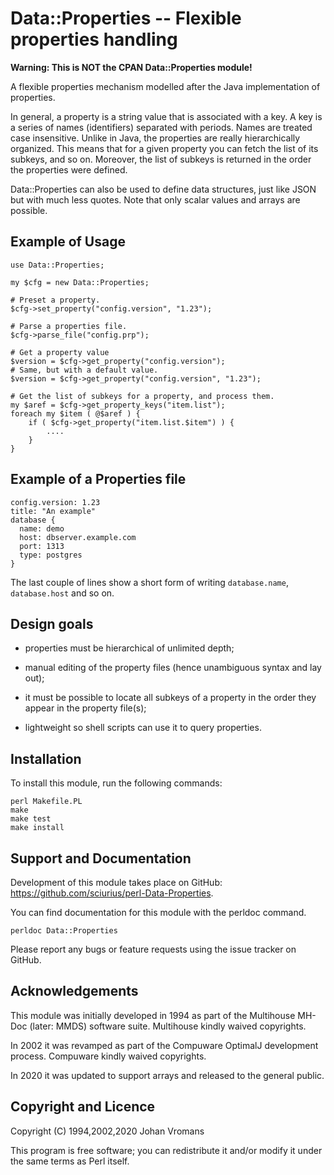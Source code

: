 # Data::Properties -- Flexible properties handling

**Warning: This is NOT the CPAN Data::Properties module!**

A flexible properties mechanism modelled after the Java implementation
of properties.

In general, a property is a string value that is associated with a
key. A key is a series of names (identifiers) separated with periods.
Names are treated case insensitive. Unlike in Java, the properties are
really hierarchically organized. This means that for a given property
you can fetch the list of its subkeys, and so on. Moreover, the list
of subkeys is returned in the order the properties were defined.

Data::Properties can also be used to define data structures, just like
JSON but with much less quotes. Note that only scalar values and
arrays are possible.

## Example of Usage

    use Data::Properties;

    my $cfg = new Data::Properties;

    # Preset a property.
    $cfg->set_property("config.version", "1.23");

    # Parse a properties file.
    $cfg->parse_file("config.prp");

    # Get a property value
    $version = $cfg->get_property("config.version");
    # Same, but with a default value.
    $version = $cfg->get_property("config.version", "1.23");

    # Get the list of subkeys for a property, and process them.
    my $aref = $cfg->get_property_keys("item.list");
    foreach my $item ( @$aref ) {
        if ( $cfg->get_property("item.list.$item") ) {
            ....
        }
    }

## Example of a Properties file

    config.version: 1.23
	title: "An example"
	database {
	  name: demo
	  host: dbserver.example.com
	  port: 1313
	  type: postgres
    }

The last couple of lines show a short form of writing `database.name`,
`database.host` and so on.

## Design goals

* properties must be hierarchical of unlimited depth;

* manual editing of the property files (hence unambiguous syntax and
  lay out);

* it must be possible to locate all subkeys of a property in the order
  they appear in the property file(s);

* lightweight so shell scripts can use it to query properties.

## Installation

To install this module, run the following commands:

	perl Makefile.PL
	make
	make test
	make install

## Support and Documentation

Development of this module takes place on GitHub:
https://github.com/sciurius/perl-Data-Properties.

You can find documentation for this module with the perldoc command.

    perldoc Data::Properties

Please report any bugs or feature requests using the issue tracker on
GitHub.

## Acknowledgements

This module was initially developed in 1994 as part of the Multihouse
MH-Doc (later: MMDS) software suite. Multihouse kindly waived copyrights.

In 2002 it was revamped as part of the Compuware OptimalJ development
process. Compuware kindly waived copyrights.

In 2020 it was updated to support arrays and released to the general
public.

## Copyright and Licence

Copyright (C) 1994,2002,2020 Johan Vromans

This program is free software; you can redistribute it and/or modify it
under the same terms as Perl itself.

